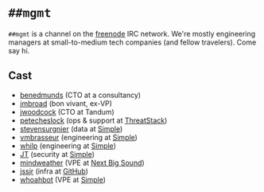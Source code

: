 # `##mgmt`

`##mgmt` is a channel on the [freenode][] IRC network. We're mostly
engineering managers at small-to-medium tech companies (and fellow
travelers). Come say hi.

[freenode]: https://freenode.net/

## Cast

- [benedmunds][] (CTO at a consultancy)
- [jmbroad][] (bon vivant, ex-VP)
- [jwoodcock][] (CTO at Tandum)
- [petecheslock][] (ops & support at [ThreatStack][])
- [stevensurgnier][] (data at [Simple][])
- [vmbrasseur][] (engineering at [Simple][])
- [whilp][] (engineering at [Simple][])
- [JT][] (security at [Simple][])
- [mindweather][] (VPE at [Next Big Sound][])
- [jssjr][] (infra at [GitHub][])
- [whoahbot][] (VPE at [Simple][])

[simple]:          https://simple.com/
[threatstack]:     https://threatstack.com/
[Next Big Sound]:  https://nextbigsound.com/
[whilp]:           https://twitter.com/whilp
[stevensurgnier]:  https://twitter.com/stevensurgnier
[benedmunds]:      https://twitter.com/benedmunds
[petecheslock]:    https://twitter.com/petecheslock
[jmbroad]:         https://twitter.com/jmbroad
[vmbrasseur]:      https://twitter.com/vmbrasseur
[jwoodcock]:       https://twitter.com/jwoodcock
[JT]:              https://twitter.com/jdarrelthomas
[mindweather]:     https://twitter.com/mindweather
[jssjr]:           https://twitter.com/scott_sanders
[GitHub]:          https://github.com
[whoahbot]:        https://twitter.com/whoahbot
